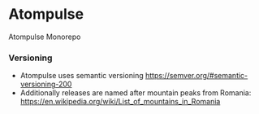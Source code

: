 # Atompulse
Atompulse Monorepo


### Versioning


* Atompulse uses semantic versioning https://semver.org/#semantic-versioning-200 
* Additionally releases are named after mountain peaks from Romania:
https://en.wikipedia.org/wiki/List_of_mountains_in_Romania
